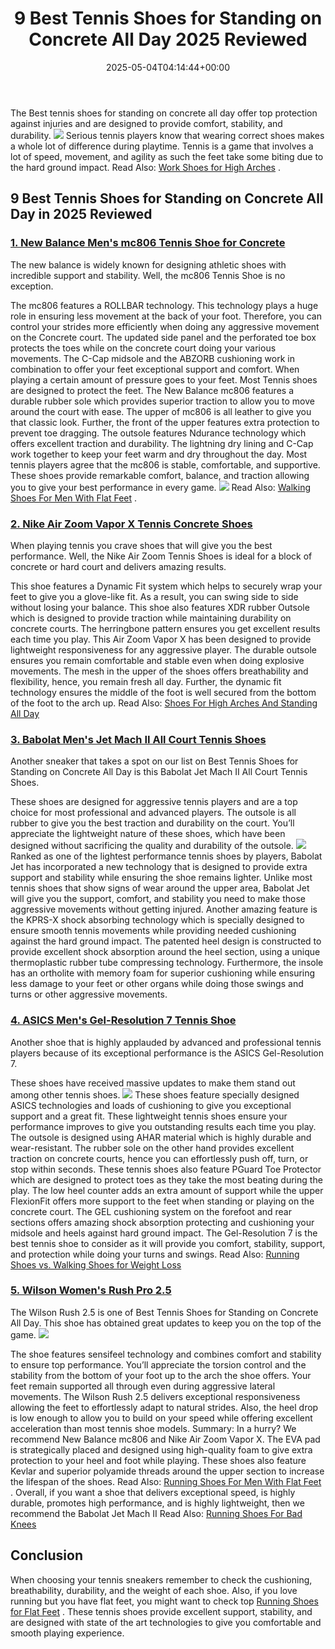 ﻿---
layout: post
title: 9 Best Tennis Shoes for Standing on Concrete All Day 2025 Reviewed
date: '2025-05-04T04:14:44+00:00'
categories:
- Running shoes
tags: []
slug: /best-tennis-shoes-for-standing-on-concrete-all-day/
lastmod: 2025-05-07T12:21:25+03:00
---

The Best tennis shoes for standing on concrete all day offer top protection against injuries and are designed to provide comfort, stability, and durability.
![](/assets/img/img/)
Serious tennis players know that wearing correct shoes makes a whole lot of difference during playtime.
Tennis is a game that involves a lot of speed, movement, and agility as such the feet take some biting due to the hard ground impact. Read Also:
[Work Shoes for High Arches](https://pestpolicy.com/best-work-shoes-for-high-arches/)
.
## 9 Best Tennis Shoes for Standing on Concrete All Day in 2025 Reviewed
### [1. New Balance Men's mc806 Tennis Shoe for Concrete](https://www.amazon.com/dp/B0098IISEU/?tag=p-policy-20)
The new balance is widely known for designing athletic shoes with incredible support and stability. Well, the mc806 Tennis Shoe is no exception.

The mc806 features a ROLLBAR technology. This technology plays a huge role in ensuring less movement at the back of your foot. Therefore, you can control your strides more efficiently when doing any aggressive movement on the Concrete court.
The updated side panel and the perforated toe box protects the toes while on the concrete court doing your various movements. The C-Cap midsole and the ABZORB cushioning work in combination to offer your feet exceptional support and comfort.
When playing a certain amount of pressure goes to your feet. Most Tennis shoes are designed to protect the feet. The New Balance mc806 features a durable rubber sole which provides superior traction to allow you to move around the court with ease.
The upper of mc806 is all leather to give you that classic look. Further, the front of the upper features extra protection to prevent toe dragging.
The outsole features Ndurance technology which offers excellent traction and durability. The lightning dry lining and C-Cap work together to keep your feet warm and dry throughout the day.
Most tennis players agree that the mc806 is stable, comfortable, and supportive. These shoes provide remarkable comfort, balance, and traction allowing you to give your best performance in every game.
![](/assets/img/e/ir)
Read Also:
[Walking Shoes For Men With Flat Feet](https://pestpolicy.com/best-walking-shoes-for-men-with-flat-feet/)
.
### [2. Nike Air Zoom Vapor X Tennis Concrete Shoes](https://www.amazon.com/dp/B0761YNNQQ/?tag=p-policy-20)
When playing tennis you crave shoes that will give you the best performance. Well, the Nike Air Zoom Tennis Shoes is ideal for a block of concrete or hard court and delivers amazing results.

This shoe features a Dynamic Fit system which helps to securely wrap your feet to give you a glove-like fit. As a result, you can swing side to side without losing your balance.
This shoe also features XDR rubber Outsole which is designed to provide traction while maintaining durability on concrete courts. The herringbone pattern ensures you get excellent results each time you play.
This Air Zoom Vapor X has been designed to provide lightweight responsiveness for any aggressive player. The durable outsole ensures you remain comfortable and stable even when doing explosive movements.
The mesh in the upper of the shoes offers breathability and flexibility, hence, you remain fresh all day. Further, the dynamic fit technology ensures the middle of the foot is well secured from the bottom of the foot to the arch up.
Read Also:
[Shoes For High Arches And Standing All Day](https://pestpolicy.com/best-shoes-for-high-arches-and-standing-all-day/)
### [3. Babolat Men's Jet Mach II All Court Tennis Shoes](https://www.amazon.com/dp/B07871KYJ4/?tag=p-policy-20)
Another sneaker that takes a spot on our list on Best Tennis Shoes for Standing on Concrete All Day is this Babolat Jet Mach II All Court Tennis Shoes.

These shoes are designed for aggressive tennis players and are a top choice for most professional and advanced players. The outsole is all rubber to give you the best traction and durability on the court.
You’ll appreciate the lightweight nature of these shoes, which have been designed without sacrificing the quality and durability of the outsole.
![](/assets/img/e/ir)
Ranked as one of the lightest performance tennis shoes by players, Babolat Jet has incorporated a new technology that is designed to provide extra support and stability while ensuring the shoe remains lighter.
Unlike most tennis shoes that show signs of wear around the upper area, Babolat Jet will give you the support, comfort, and stability you need to make those aggressive movements without getting injured.
Another amazing feature is the KPRS-X shock absorbing technology which is specially designed to ensure smooth tennis movements while providing needed cushioning against the hard ground impact.
The patented heel design is constructed to provide excellent shock absorption around the heel section, using a unique thermoplastic rubber tube compressing technology.
Furthermore, the insole has an ortholite with memory foam for superior cushioning while ensuring less damage to your feet or other organs while doing those swings and turns or other aggressive movements.
### [4. ASICS Men's Gel-Resolution 7 Tennis Shoe](https://www.amazon.com/dp/B01H32I5UY/?tag=p-policy-20)
Another shoe that is highly applauded by advanced and professional tennis players because of its exceptional performance is the ASICS Gel-Resolution 7.

These shoes have received massive updates to make them stand out among other tennis shoes.
![](/assets/img/e/ir)
These shoes feature specially designed ASICS technologies and loads of cushioning to give you exceptional support and a great fit.
These lightweight tennis shoes ensure your performance improves to give you outstanding results each time you play.
The outsole is designed using AHAR material which is highly durable and wear-resistant. The rubber sole on the other hand provides excellent traction on concrete courts, hence you can effortlessly push off, turn, or stop within seconds.
These tennis shoes also feature PGuard Toe Protector which are designed to protect toes as they take the most beating during the play. The low heel counter adds an extra amount of support while the upper FlexionFit offers more support to the feet when standing or playing on the concrete court.
The GEL cushioning system on the forefoot and rear sections offers amazing shock absorption protecting and cushioning your midsole and heels against hard ground impact.
The Gel-Resolution 7 is the best tennis shoe to consider as it will provide you comfort, stability, support, and protection while doing your turns and swings.
Read Also:
[Running Shoes vs. Walking Shoes for Weight Loss](https://pestpolicy.com/running-shoes-vs-walking-shoes-for-weight-loss/)
### [5. Wilson Women's Rush Pro 2.5](https://www.amazon.com/dp/B077J1KG1G/?tag=p-policy-20)
The Wilson Rush 2.5 is one of Best Tennis Shoes for Standing on Concrete All Day. This shoe has obtained great updates to keep you on the top of the game.
![](/assets/img/e/ir)

The shoe features sensifeel technology and combines comfort and stability to ensure top performance. You’ll appreciate the torsion control and the stability from the bottom of your foot up to the arch the shoe offers.
Your feet remain supported all through even during aggressive lateral movements. The Wilson Rush 2.5 delivers exceptional responsiveness allowing the feet to effortlessly adapt to natural strides.
Also, the heel drop is low enough to allow you to build on your speed while offering excellent acceleration than most tennis shoe models. Summary: In a hurry? We recommend New Balance mc806 and Nike Air Zoom Vapor X.
The EVA pad is strategically placed and designed using high-quality foam to give extra protection to your heel and foot while playing.
These shoes also feature Kevlar and superior polyamide threads around the upper section to increase the lifespan of the shoes. Read Also:
[Running Shoes For Men With Flat Feet](https://pestpolicy.com/best-running-shoes-for-men-with-flat-feet/)
.
Overall, if you want a shoe that delivers exceptional speed, is highly durable, promotes high performance, and is highly lightweight, then we recommend the Babolat Jet Mach II
Read Also:
[Running Shoes For Bad Knees](https://pestpolicy.com/best-running-shoes-for-bad-knees/)
## Conclusion
When choosing your tennis sneakers remember to check the cushioning, breathability, durability, and the weight of each shoe. Also, if you love running but you have flat feet, you might want to check top
[Running Shoes for Flat Feet](https://pestpolicy.com/best-running-shoes-for-men-with-flat-feet/)
.
These tennis shoes provide excellent support, stability, and are designed with state of the art technologies to give you comfortable and smooth playing experience.